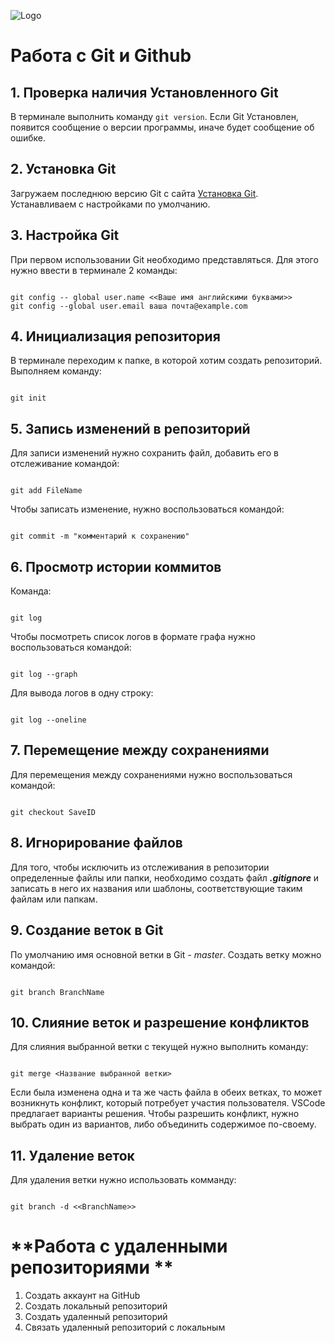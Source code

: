 ![Logo](Git-Logo-1788C.png)
# Работа с Git и Github
## 1. Проверка наличия Установленного Git
В терминале выполнить команду `git version`. Если Git Установлен, появится сообщение о версии программы, иначе будет сообщение об ошибке.
## 2. Установка Git
Загружаем последнюю версию Git с сайта [Установка Git](https://git-scx.com/downloads).
Устанавливаем с настройками по умолчанию.
## 3. Настройка Git
 При первом использовании Git необходимо представляться.
 Для этого нужно ввести в терминале 2 команды:
 ```

 git config -- global user.name <<Ваше имя английскими буквами>>
 git config --global user.email ваша почта@example.com
 ```

 ## 4. Инициализация репозитория
 В терминале переходим к папке, в которой хотим создать репозиторий. Выполняем команду:
 ```

 git init
 ```

 ## 5. Запись изменений в репозиторий
 Для записи изменений нужно сохранить файл, добавить его в отслеживание командой:

```

git add FileName
```
Чтобы записать изменение, нужно воспользоваться командой:

```

git commit -m "комментарий к сохранению"
```

 ## 6. Просмотр истории коммитов
 Команда:
 ```

git log
 ```

 Чтобы посмотреть список логов в формате графа нужно воспользоваться командой:

 ```

 git log --graph 
 ```
 Для вывода логов в одну строку:

 ```

git log --oneline
 ```
 ## 7. Перемещение между сохранениями
 Для перемещения между сохранениями нужно воспользоваться командой:

 ```

git checkout SaveID
 ```
 ## 8. Игнорирование файлов
 Для того, чтобы исключить из отслеживания в репозитории определенные файлы или папки, необходимо создать файл ***.gitignore*** и записать в него их названия или шаблоны, соответствующие таким файлам или папкам.

 ## 9. Создание веток в Git
 По умолчанию имя основной ветки в Git - *master*.
 Создать ветку можно командой:
 ```

 git branch BranchName
 ```

 ## 10. Слияние веток и разрешение конфликтов
 Для слияния выбранной ветки с текущей нужно выполнить команду:
 ```

 git merge <Название выбранной ветки>
 ```
Если была изменена одна и та же часть файла в обеих ветках, то может возникнуть конфликт, который потребует участия пользователя. VSCode предлагает варианты решения.
Чтобы разрешить конфликт, нужно выбрать один из вариантов, либо объединить содержимое по-своему.

## 11. Удаление веток

Для удаления ветки нужно использовать комманду:
```

git branch -d <<BranchName>>
```
# **Работа с удаленными репозиториями **
1. Создать аккаунт на GitHub
2. Создать локальный репозиторий
3. Создать удаленный репозиторий
4. Связать удаленный репозиторий с локальным